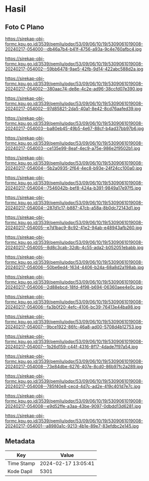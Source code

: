 # Hasil

## Foto C Plano

https://sirekap-obj-formc.kpu.go.id/3539/pemilu/pdpr/53/09/06/10/19/5309061019008-20240217-054000--db46a7b4-b41f-4756-a93a-9c4e760afbc4.jpg

https://sirekap-obj-formc.kpu.go.id/3539/pemilu/pdpr/53/09/06/10/19/5309061019008-20240217-054002--59bb6478-9ae5-42fb-9d14-422abc588d2a.jpg

https://sirekap-obj-formc.kpu.go.id/3539/pemilu/pdpr/53/09/06/10/19/5309061019008-20240217-054002--380aac74-de8e-4c2e-ad96-38ccfd07e390.jpg

https://sirekap-obj-formc.kpu.go.id/3539/pemilu/pdpr/53/09/06/10/19/5309061019008-20240217-054002--97d85821-2da5-40a1-8e42-8cd76aafed39.jpg

https://sirekap-obj-formc.kpu.go.id/3539/pemilu/pdpr/53/09/06/10/19/5309061019008-20240217-054003--ba80eb45-49b5-4e67-88cf-b4ad37bb97b6.jpg

https://sirekap-obj-formc.kpu.go.id/3539/pemilu/pdpr/53/09/06/10/19/5309061019008-20240217-054003--ce135e99-8eaf-4ec9-a75e-986e2f9502b1.jpg

https://sirekap-obj-formc.kpu.go.id/3539/pemilu/pdpr/53/09/06/10/19/5309061019008-20240217-054004--5b2a0935-2f64-4ec8-b93e-24f24cc100a0.jpg

https://sirekap-obj-formc.kpu.go.id/3539/pemilu/pdpr/53/09/06/10/19/5309061019008-20240217-054004--7546042b-bef8-424a-b391-9849a17e97f5.jpg

https://sirekap-obj-formc.kpu.go.id/3539/pemilu/pdpr/53/09/06/10/19/5309061019008-20240217-054004--287d1c17-b887-47cb-a58a-8b0dc72143d1.jpg

https://sirekap-obj-formc.kpu.go.id/3539/pemilu/pdpr/53/09/06/10/19/5309061019008-20240217-054005--e7d1bac9-8c92-41e2-94ab-e48943afb260.jpg

https://sirekap-obj-formc.kpu.go.id/3539/pemilu/pdpr/53/09/06/10/19/5309061019008-20240217-054005--8d8c3cab-32db-4c55-ada2-b052051ebabb.jpg

https://sirekap-obj-formc.kpu.go.id/3539/pemilu/pdpr/53/09/06/10/19/5309061019008-20240217-054006--50be6ed4-1634-4406-b24a-68a8d2a198ab.jpg

https://sirekap-obj-formc.kpu.go.id/3539/pemilu/pdpr/53/09/06/10/19/5309061019008-20240217-054006--2d88ebcd-18fd-4f98-b694-06360aee4e0c.jpg

https://sirekap-obj-formc.kpu.go.id/3539/pemilu/pdpr/53/09/06/10/19/5309061019008-20240217-054006--fa3b0f20-4efc-4106-bc39-76413e44ba98.jpg

https://sirekap-obj-formc.kpu.go.id/3539/pemilu/pdpr/53/09/06/10/19/5309061019008-20240217-054007--9bce1922-86fc-46a8-ad00-5708d4b12753.jpg

https://sirekap-obj-formc.kpu.go.id/3539/pemilu/pdpr/53/09/06/10/19/5309061019008-20240217-054007--1b26d159-c44f-4316-8f17-4dade7f97a54.jpg

https://sirekap-obj-formc.kpu.go.id/3539/pemilu/pdpr/53/09/06/10/19/5309061019008-20240217-054008--73e84dbe-6276-407e-8cd0-86b97fc2a289.jpg

https://sirekap-obj-formc.kpu.go.id/3539/pemilu/pdpr/53/09/06/10/19/5309061019008-20240217-054008--785f40e8-cecd-4d7c-ad2e-419c401d7e7c.jpg

https://sirekap-obj-formc.kpu.go.id/3539/pemilu/pdpr/53/09/06/10/19/5309061019008-20240217-054008--e9d52ffe-a3aa-43be-9097-0dbdd13d6281.jpg

https://sirekap-obj-formc.kpu.go.id/3539/pemilu/pdpr/53/09/06/10/19/5309061019008-20240217-054001--a8980a1c-9213-4b1e-89e7-83efdbc2e145.jpg


## Metadata

| Key        | Value               |
| ---------- | ------------------- |
| Time Stamp | 2024-02-17 13:05:41 |
| Kode Dapil | 5301                |



